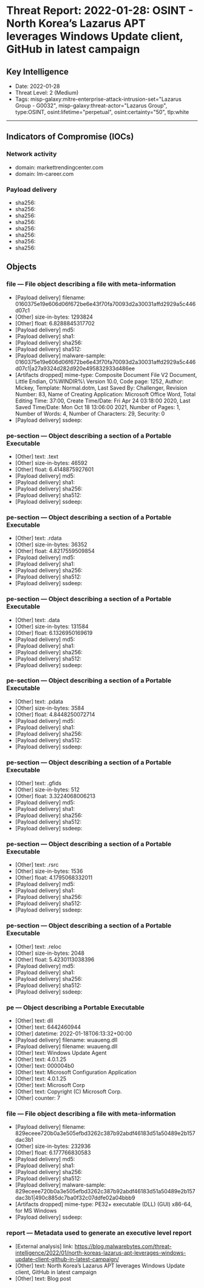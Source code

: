 # Threat Report: 2022-01-28: OSINT - North Korea’s Lazarus APT leverages Windows Update client, GitHub in latest campaign


## Key Intelligence
* Date: 2022-01-28
* Threat Level: 2 (Medium)
* Tags: misp-galaxy:mitre-enterprise-attack-intrusion-set="Lazarus Group - G0032", misp-galaxy:threat-actor="Lazarus Group", type:OSINT, osint:lifetime="perpetual", osint:certainty="50", tlp:white

---

## Indicators of Compromise (IOCs)
### Network activity
* domain: markettrendingcenter.com
* domain: lm-career.com

### Payload delivery
* sha256: <sha256>
* sha256: <sha256>
* sha256: <sha256>
* sha256: <sha256>
* sha256: <sha256>
* sha256: <sha256>
* sha256: <sha256>
* sha256: <sha256>

## Objects
### file — File object describing a file with meta-information
* [Payload delivery] filename: 0160375e19e606d06f672be6e43f70fa70093d2a30031affd2929a5c446d07c1
* [Other] size-in-bytes: 1293824
* [Other] float: 6.8288845317702
* [Payload delivery] md5: <md5>
* [Payload delivery] sha1: <sha1>
* [Payload delivery] sha256: <sha256>
* [Payload delivery] sha512: <sha512>
* [Payload delivery] malware-sample: 0160375e19e606d06f672be6e43f70fa70093d2a30031affd2929a5c446d07c1|a27a9324d282d920e495832933d486ee
* [Artifacts dropped] mime-type: Composite Document File V2 Document, Little Endian, O%WINDIR%\ Version 10.0, Code page: 1252, Author: Mickey, Template: Normal.dotm, Last Saved By: Challenger, Revision Number: 83, Name of Creating Application: Microsoft Office Word, Total Editing Time: 37:00, Create Time/Date: Fri Apr 24 03:18:00 2020, Last Saved Time/Date: Mon Oct 18 13:06:00 2021, Number of Pages: 1, Number of Words: 4, Number of Characters: 29, Security: 0
* [Payload delivery] ssdeep: <ssdeep>

### pe-section — Object describing a section of a Portable Executable
* [Other] text: .text
* [Other] size-in-bytes: 46592
* [Other] float: 6.4148875927601
* [Payload delivery] md5: <md5>
* [Payload delivery] sha1: <sha1>
* [Payload delivery] sha256: <sha256>
* [Payload delivery] sha512: <sha512>
* [Payload delivery] ssdeep: <ssdeep>

### pe-section — Object describing a section of a Portable Executable
* [Other] text: .rdata
* [Other] size-in-bytes: 36352
* [Other] float: 4.8217559509854
* [Payload delivery] md5: <md5>
* [Payload delivery] sha1: <sha1>
* [Payload delivery] sha256: <sha256>
* [Payload delivery] sha512: <sha512>
* [Payload delivery] ssdeep: <ssdeep>

### pe-section — Object describing a section of a Portable Executable
* [Other] text: .data
* [Other] size-in-bytes: 131584
* [Other] float: 6.1326950169619
* [Payload delivery] md5: <md5>
* [Payload delivery] sha1: <sha1>
* [Payload delivery] sha256: <sha256>
* [Payload delivery] sha512: <sha512>
* [Payload delivery] ssdeep: <ssdeep>

### pe-section — Object describing a section of a Portable Executable
* [Other] text: .pdata
* [Other] size-in-bytes: 3584
* [Other] float: 4.8448250072714
* [Payload delivery] md5: <md5>
* [Payload delivery] sha1: <sha1>
* [Payload delivery] sha256: <sha256>
* [Payload delivery] sha512: <sha512>
* [Payload delivery] ssdeep: <ssdeep>

### pe-section — Object describing a section of a Portable Executable
* [Other] text: .gfids
* [Other] size-in-bytes: 512
* [Other] float: 3.3224068006213
* [Payload delivery] md5: <md5>
* [Payload delivery] sha1: <sha1>
* [Payload delivery] sha256: <sha256>
* [Payload delivery] sha512: <sha512>
* [Payload delivery] ssdeep: <ssdeep>

### pe-section — Object describing a section of a Portable Executable
* [Other] text: .rsrc
* [Other] size-in-bytes: 1536
* [Other] float: 4.1795068332011
* [Payload delivery] md5: <md5>
* [Payload delivery] sha1: <sha1>
* [Payload delivery] sha256: <sha256>
* [Payload delivery] sha512: <sha512>
* [Payload delivery] ssdeep: <ssdeep>

### pe-section — Object describing a section of a Portable Executable
* [Other] text: .reloc
* [Other] size-in-bytes: 2048
* [Other] float: 5.4230113038396
* [Payload delivery] md5: <md5>
* [Payload delivery] sha1: <sha1>
* [Payload delivery] sha256: <sha256>
* [Payload delivery] sha512: <sha512>
* [Payload delivery] ssdeep: <ssdeep>

### pe — Object describing a Portable Executable
* [Other] text: dll
* [Other] text: 6442460944
* [Other] datetime: 2022-01-18T06:13:32+00:00
* [Payload delivery] filename: wuaueng.dll
* [Payload delivery] filename: wuaueng.dll
* [Other] text: Windows Update Agent
* [Other] text: 4.0.1.25
* [Other] text: 000004b0
* [Other] text: Microsoft Configuration Application
* [Other] text: 4.0.1.25
* [Other] text: Microsoft Corp
* [Other] text: Copyright (C) Microsoft Corp.
* [Other] counter: 7

### file — File object describing a file with meta-information
* [Payload delivery] filename: 829eceee720b0a3e505efbd3262c387b92abdf46183d51a50489e2b157dac3b1
* [Other] size-in-bytes: 232936
* [Other] float: 6.177766830583
* [Payload delivery] md5: <md5>
* [Payload delivery] sha1: <sha1>
* [Payload delivery] sha256: <sha256>
* [Payload delivery] sha512: <sha512>
* [Payload delivery] malware-sample: 829eceee720b0a3e505efbd3262c387b92abdf46183d51a50489e2b157dac3b1|490c885dc7ba0f32c07ddfe02a04bbb9
* [Artifacts dropped] mime-type: PE32+ executable (DLL) (GUI) x86-64, for MS Windows
* [Payload delivery] ssdeep: <ssdeep>

### report — Metadata used to generate an executive level report
* [External analysis] link: https://blog.malwarebytes.com/threat-intelligence/2022/01/north-koreas-lazarus-apt-leverages-windows-update-client-github-in-latest-campaign/
* [Other] text: North Korea’s Lazarus APT leverages Windows Update client, GitHub in latest campaign
* [Other] text: Blog post
